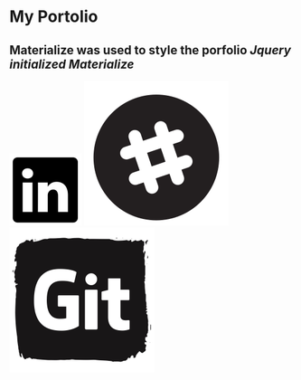 # My Portolio 

**Materialize was used to style the porfolio**
_Jquery initialized Materialize_
---

![](assets/images/linkedin.png) ![](assets/images/if_109-slack_710949.png) ![](assets/images/github.png)
